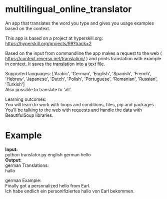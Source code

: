 # multilingual_online_translator
An app that translates the word you type and gives you usage examples based on the context.  
  
This app is based on a project at hyperskill.org: https://hyperskill.org/projects/99?track=2  

Based on the input from commandline the app makes a request to the web ( https://context.reverso.net/translation/ ) and prints translation with example in context.
It saves the translation into a text file.  

Supported languages: ['Arabic', 'German', 'English', 'Spanish', 'French', 'Hebrew', 'Japanese', 'Dutch', 'Polish', 'Portuguese', 'Romanian', 'Russian', 'Turkish']  
Also possible to translate to 'all'. 
   
Learning outcomes:   
You will learn to work with loops and conditions, files, pip and packages. You’ll be talking to the web with requests and handle the data with BeautifulSoup libraries.

  
 
  
  
# Example    
**Input:**  
python translator.py english german hello  
**Output:**    
german Translations:  
hallo  
  
german Example:  
Finally got a personalized hello from Earl.  
Ich habe endlich ein personifiziertes hallo von Earl bekommen.  
